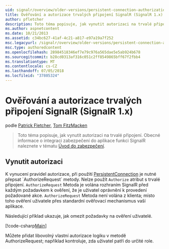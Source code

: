 ```yaml
---
uid: signalr/overview/older-versions/persistent-connection-authorization
title: Ověřování a autorizace trvalých připojení SignalR (SignalR 1.x) | Dokumentace Microsoftu
author: pfletcher
description: Toto téma popisuje, jak vynutit autorizaci na trvalé připojení. Obecné informace o integraci zabezpečení do aplikace SignalR...
ms.author: aspnetcontent
ms.date: 10/21/2013
ms.assetid: c34bc627-41af-4c21-a817-e97a19a7f252
msc.legacyurl: /signalr/overview/older-versions/persistent-connection-authorization
msc.type: authoredcontent
ms.openlocfilehash: 28984518346ef7e79c976a565dae5e5ab924b678
ms.sourcegitcommit: b28cd0313af316c051c2ff8549865bff67f2fbb4
ms.translationtype: MT
ms.contentlocale: cs-CZ
ms.lasthandoff: 07/05/2018
ms.locfileid: "37805324"
---
```

<a name="authentication-and-authorization-for-signalr-persistent-connections-signalr-1x"></a>Ověřování a autorizace trvalých připojení SignalR (SignalR 1.x)
====================
podle [Patrick Fletcher](https://github.com/pfletcher), [Tom FitzMacken](https://github.com/tfitzmac)

> Toto téma popisuje, jak vynutit autorizaci na trvalé připojení. Obecné informace o integraci zabezpečení do aplikace funkci SignalR naleznete v tématu [Úvod do zabezpečení](index.md).


## <a name="enforce-authorization"></a>Vynutit autorizaci

K vynucení pravidel autorizace, při použití [PersistentConnection](https://msdn.microsoft.com/library/microsoft.aspnet.signalr.persistentconnection(v=vs.111).aspx) je nutné přepsat `AuthorizeRequest` metody. Nelze použít `Authorize` atribut s trvalé připojení. `AuthorizeRequest` Metoda je volána rozhraním SignalR před každým požadavkem k ověření, že je uživatel oprávnění k provedení požadované akce. `AuthorizeRequest` Metoda není volána z klienta; místo toho ověření uživatele přes standardní ověřovací mechanismus vaší aplikace.

Následující příklad ukazuje, jak omezit požadavky na ověření uživatelé.

[!code-csharp[Main](persistent-connection-authorization/samples/sample1.cs)]

Můžete přidat libovolný vlastní autorizace logiku v metodě AuthorizeRequest; například kontroluje, zda uživatel patří do určité role.

